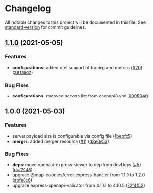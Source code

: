 # Changelog

All notable changes to this project will be documented in this file. See [standard-version](https://github.com/conventional-changelog/standard-version) for commit guidelines.

## [1.1.0](https://github.com/MapColonies/id-merger/compare/v1.0.0...v1.1.0) (2021-05-05)


### Features

* **configurations:** added otel support of tracing and metrics ([#20](https://github.com/MapColonies/id-merger/issues/20)) ([3813907](https://github.com/MapColonies/id-merger/commit/381390760ad2fe637a219f53609da25144c08cf0))


### Bug Fixes

* **configurations:** removed servers list from openapi3.yml ([609504f](https://github.com/MapColonies/id-merger/commit/609504f4c7d4579e5c9cfdb3ebaf2cb8c84ee177))

## 1.0.0 (2021-05-03)


### Features

* server payload size is configurable via config file ([1bebfc5](https://github.com/MapColonies/id-merger/commit/1bebfc58e57fb281a197bdda2aa43b8fa516a2cd))
* **merger:** added merger resource ([#1](https://github.com/MapColonies/id-merger/issues/1)) ([d8e0e53](https://github.com/MapColonies/id-merger/commit/d8e0e53ea29a6088165afa21c6141476e3f8a079))


### Bug Fixes

* **deps:** move openapi-express-viewer to dep from devDeps ([#5](https://github.com/MapColonies/id-merger/issues/5)) ([dcf7048](https://github.com/MapColonies/id-merger/commit/dcf70488c1ec85cacc9fab4e0d49d984c827fbe6))
* upgrade @map-colonies/error-express-handler from 1.1.0 to 1.2.0 ([abfe8c6](https://github.com/MapColonies/id-merger/commit/abfe8c63f000a6e04fa80bd3a8a5506181f924fb))
* upgrade express-openapi-validator from 4.10.1 to 4.10.5 ([22f4f52](https://github.com/MapColonies/id-merger/commit/22f4f52a73048731441699cf33976058bacdb14e))
